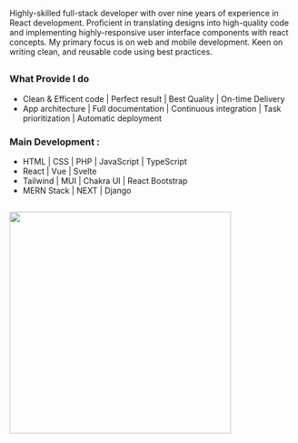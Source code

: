 <p>
Highly-skilled full-stack developer with over nine years of experience in React development. 
Proficient in translating designs into high-quality code and implementing highly-responsive user interface components with react concepts. 
My primary focus is on web and mobile development. 
Keen on writing clean, and reusable code using best practices.
</p>

##

### **What Provide I do**
- Clean & Efficent code | Perfect result | Best Quality | On-time Delivery
- App architecture | Full documentation | Continuous integration | Task prioritization | Automatic deployment

### **Main Development :**
- HTML | CSS | PHP | JavaScript | TypeScript
- React | Vue | Svelte
- Tailwind | MUI | Chakra UI | React Bootstrap
- MERN Stack | NEXT | Django 

##

<div align=left>
  <a href="https://github.com/anuraghazra/github-readme-stats">
    <img width=390 align="center" src="https://github-readme-stats.vercel.app/api/top-langs/?username=ffs28&hide=c%23,powershell,Mathematica,Ruby,Objective-C,Objective-C%2b%2b,Cuda&title_color=61dafb&text_color=ffffff&icon_color=61dafb&bg_color=20232a&langs_count=8&layout=compact&border_color=61dafb&hide_border=true" />
  </a>
</div>
